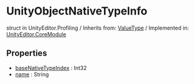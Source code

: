 # UnityObjectNativeTypeInfo
struct in UnityEditor.Profiling
 / Inherits from: <a href="https://docs.unity3d.com/6000.0/Documentation/ScriptReference/ValueType.html" target="_blank">ValueType</a> / Implemented in: <a href="https://docs.unity3d.com/6000.0/Documentation/ScriptReference/UnityEditor.CoreModule.html" target="_blank">UnityEditor.CoreModule</a>
## Properties
- <a href="https://docs.unity3d.com/6000.0/Documentation/ScriptReference/UnityObjectNativeTypeInfo-baseNativeTypeIndex.html" target="_blank">baseNativeTypeIndex</a> : Int32
- <a href="https://docs.unity3d.com/6000.0/Documentation/ScriptReference/UnityObjectNativeTypeInfo-name.html" target="_blank">name</a> : String
